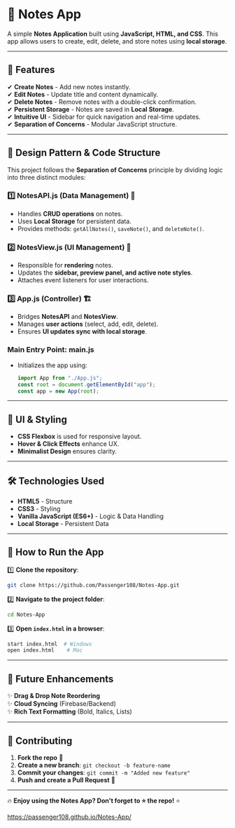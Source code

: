 # 📝 Notes App

A simple **Notes Application** built using **JavaScript, HTML, and CSS**. This app allows users to create, edit, delete, and store notes using **local storage**.

---

## 🌟 Features
✔ **Create Notes** - Add new notes instantly.  
✔ **Edit Notes** - Update title and content dynamically.  
✔ **Delete Notes** - Remove notes with a double-click confirmation.  
✔ **Persistent Storage** - Notes are saved in **Local Storage**.  
✔ **Intuitive UI** - Sidebar for quick navigation and real-time updates.  
✔ **Separation of Concerns** - Modular JavaScript structure.  

---

## 📐 Design Pattern & Code Structure
This project follows the **Separation of Concerns** principle by dividing logic into three distinct modules:

### **1️⃣ NotesAPI.js** (Data Management) 📂
- Handles **CRUD operations** on notes.
- Uses **Local Storage** for persistent data.
- Provides methods: `getAllNotes()`, `saveNote()`, and `deleteNote()`.

### **2️⃣ NotesView.js** (UI Management) 🎨
- Responsible for **rendering** notes.
- Updates the **sidebar, preview panel, and active note styles**.
- Attaches event listeners for user interactions.

### **3️⃣ App.js** (Controller) 🏗️
- Bridges **NotesAPI** and **NotesView**.
- Manages **user actions** (select, add, edit, delete).
- Ensures **UI updates sync with local storage**.

### **Main Entry Point: main.js**
- Initializes the app using:
  ```js
  import App from "./App.js";
  const root = document.getElementById("app");
  const app = new App(root);
  ```

---

## 🎨 UI & Styling
- **CSS Flexbox** is used for responsive layout.
- **Hover & Click Effects** enhance UX.
- **Minimalist Design** ensures clarity.

---

## 🛠 Technologies Used
- **HTML5** - Structure
- **CSS3** - Styling
- **Vanilla JavaScript (ES6+)** - Logic & Data Handling
- **Local Storage** - Persistent Data

---

## 🚀 How to Run the App
1️⃣ **Clone the repository**:
   ```sh
   git clone https://github.com/Passenger108/Notes-App.git
   ```
2️⃣ **Navigate to the project folder**:
   ```sh
   cd Notes-App
   ```
3️⃣ **Open `index.html` in a browser**:
   ```sh
   start index.html  # Windows
   open index.html    # Mac
   ```

---

## 🔮 Future Enhancements
✨ **Drag & Drop Note Reordering**  
✨ **Cloud Syncing** (Firebase/Backend)  
✨ **Rich Text Formatting** (Bold, Italics, Lists)  

---

## 🤝 Contributing
1. **Fork the repo** 🍴
2. **Create a new branch**: `git checkout -b feature-name`
3. **Commit your changes**: `git commit -m "Added new feature"`
4. **Push and create a Pull Request** 🚀

---

🔥 **Enjoy using the Notes App? Don't forget to ⭐ the repo!** ⭐

https://passenger108.github.io/Notes-App/